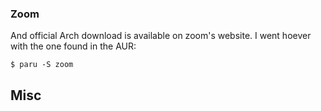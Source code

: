 ### Zoom

And official Arch download is available on zoom's website. I went hoever with the one found in the AUR: 

```
$ paru -S zoom
```

## Misc
